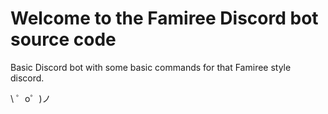 Welcome to the Famiree Discord bot source code
==========================
Basic Discord bot with some basic commands for that Famiree style discord.

\ ゜o゜)ノ
